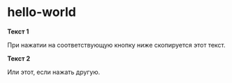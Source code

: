 # hello-world
<div id="text1">
    <p><b>Текст 1</b></p>
    <p>При нажатии на соответствующую кнопку ниже скопируется этот текст.</p>    
</div>
<div id="text2">
    <p><b>Текст 2</b></p>
    <p>Или этот, если нажать другую.</p>    
</div>
